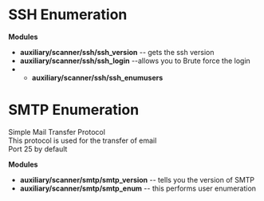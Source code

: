 # SSH Enumeration

**Modules**  
- **auxiliary/scanner/ssh/ssh_version**  -- gets the ssh version
- **auxiliary/scanner/ssh/ssh_login**  --allows you to Brute force the login
- - **auxiliary/scanner/ssh/ssh_enumusers**

# SMTP Enumeration

Simple Mail Transfer Protocol  
This protocol is used for the transfer of email  
Port 25 by default  

**Modules**  
- **auxiliary/scanner/smtp/smtp_version** -- tells you the version of SMTP
- **auxiliary/scanner/smtp/smtp_enum** -- this performs user enumeration
